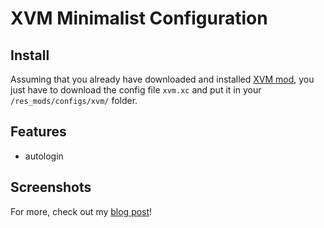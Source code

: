 # XVM Minimalist Configuration
## Install
Assuming that you already have downloaded and installed [XVM mod](http://www.modxvm.com/), you just have to download the config file `xvm.xc` and put it in your `/res_mods/configs/xvm/` folder.
## Features
- autologin

## Screenshots
For more, check out my [blog post](http://nbyim.com/wot-xvm-minimalist-configuration/)!
